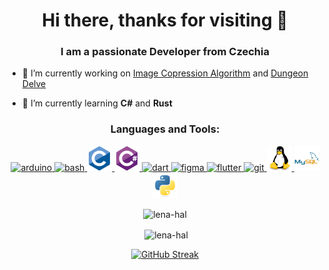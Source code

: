 <h1 align="center">Hi there, thanks for visiting 👋</h1>
<h3 align="center">I am a passionate Developer from Czechia</h3>

- 🔭 I’m currently working on [Image Copression Algorithm](https://github.com/Lena-hal/Image-Compressor) and [Dungeon Delve](https://github.com/Lena-hal/Dungeon-Delve)

- 🌱 I’m currently learning **C#** and **Rust**

<h3 align="center">Languages and Tools:</h3>
<p align="center"> <a href="https://www.arduino.cc/" target="_blank" rel="noreferrer"> <img src="https://cdn.worldvectorlogo.com/logos/arduino-1.svg" alt="arduino" width="40" height="40"/> </a> <a href="https://www.gnu.org/software/bash/" target="_blank" rel="noreferrer"> <img src="https://www.vectorlogo.zone/logos/gnu_bash/gnu_bash-icon.svg" alt="bash" width="40" height="40"/> </a> <a href="https://www.cprogramming.com/" target="_blank" rel="noreferrer"> <img src="https://raw.githubusercontent.com/devicons/devicon/master/icons/c/c-original.svg" alt="c" width="40" height="40"/> </a> <a href="https://www.w3schools.com/cs/" target="_blank" rel="noreferrer"> <img src="https://raw.githubusercontent.com/devicons/devicon/master/icons/csharp/csharp-original.svg" alt="csharp" width="40" height="40"/> </a> <a href="https://dart.dev" target="_blank" rel="noreferrer"> <img src="https://www.vectorlogo.zone/logos/dartlang/dartlang-icon.svg" alt="dart" width="40" height="40"/> </a> <a href="https://www.figma.com/" target="_blank" rel="noreferrer"> <img src="https://www.vectorlogo.zone/logos/figma/figma-icon.svg" alt="figma" width="40" height="40"/> </a> <a href="https://flutter.dev" target="_blank" rel="noreferrer"> <img src="https://www.vectorlogo.zone/logos/flutterio/flutterio-icon.svg" alt="flutter" width="40" height="40"/> </a> <a href="https://git-scm.com/" target="_blank" rel="noreferrer"> <img src="https://www.vectorlogo.zone/logos/git-scm/git-scm-icon.svg" alt="git" width="40" height="40"/> </a> <a href="https://www.archlinux.org/" target="_blank" rel="noreferrer"> <img src="https://raw.githubusercontent.com/devicons/devicon/master/icons/linux/linux-original.svg" alt="Arch linux" width="40" height="40"/> </a> <a href="https://www.mysql.com/" target="_blank" rel="noreferrer"> <img src="https://raw.githubusercontent.com/devicons/devicon/master/icons/mysql/mysql-original-wordmark.svg" alt="mysql" width="40" height="40"/> </a> <a href="https://www.python.org" target="_blank" rel="noreferrer"> <img src="https://raw.githubusercontent.com/devicons/devicon/master/icons/python/python-original.svg" alt="python" width="40" height="40"/> </a> </p>

<p align="center"><img align="center" src="https://github-readme-stats.vercel.app/api/top-langs?username=lena-hal&show_icons=true&theme=dark&locale=en&layout=compact" alt="lena-hal" /></p>


<p align="center">&nbsp;<img align="center" src="https://github-readme-stats.vercel.app/api?username=lena-hal&show_icons=true&theme=dark&locale=en" alt="lena-hal" /></p>

<p align="center">
  <a href="https://git.io/streak-stats">
    <img src="https://streak-stats.demolab.com?user=Lena-hal&theme=dark" alt="GitHub Streak">
  </a>
</p>

